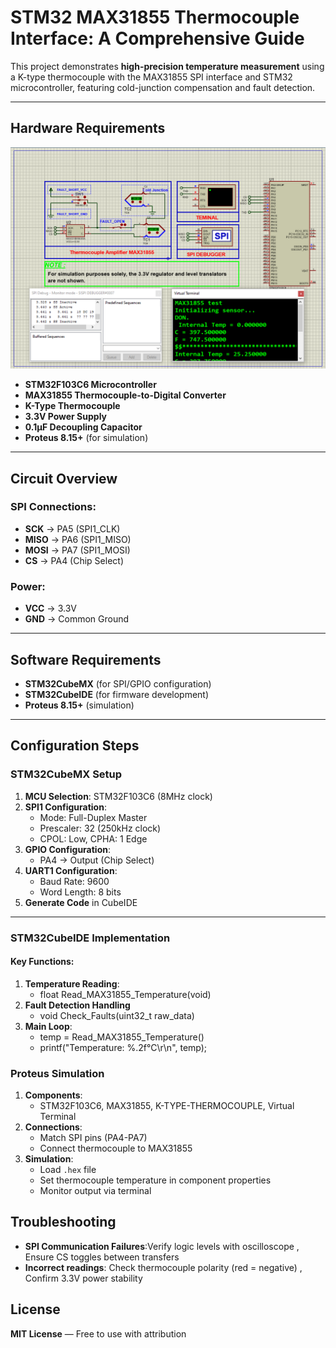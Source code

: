 # STM32 MAX31855 Thermocouple Interface: A Comprehensive Guide  

This project demonstrates **high-precision temperature measurement** using a K-type thermocouple with the MAX31855 SPI interface and STM32 microcontroller, featuring cold-junction compensation and fault detection.  

---

## Hardware Requirements  
![MAX31855 Circuit Diagram](circuit.png)  
- **STM32F103C6 Microcontroller**  
- **MAX31855 Thermocouple-to-Digital Converter**  
- **K-Type Thermocouple**  
- **3.3V Power Supply**  
- **0.1µF Decoupling Capacitor**  
- **Proteus 8.15+** (for simulation)  

---

## Circuit Overview  
### SPI Connections:  
- **SCK** → PA5 (SPI1_CLK)  
- **MISO** → PA6 (SPI1_MISO)  
- **MOSI** → PA7 (SPI1_MOSI)  
- **CS** → PA4 (Chip Select)  
### Power:  
- **VCC** → 3.3V  
- **GND** → Common Ground  

---

## Software Requirements  
- **STM32CubeMX** (for SPI/GPIO configuration)  
- **STM32CubeIDE** (for firmware development)  
- **Proteus 8.15+** (simulation)  

---

## Configuration Steps  

### STM32CubeMX Setup  
1. **MCU Selection**: STM32F103C6 (8MHz clock)  
2. **SPI1 Configuration**:  
   - Mode: Full-Duplex Master  
   - Prescaler: 32 (250kHz clock)  
   - CPOL: Low, CPHA: 1 Edge  
3. **GPIO Configuration**:  
   - PA4 → Output (Chip Select)  
4. **UART1 Configuration**:  
   - Baud Rate: 9600  
   - Word Length: 8 bits  
5. **Generate Code** in CubeIDE  

---

### STM32CubeIDE Implementation  
#### Key Functions:  
1. **Temperature Reading**:  
    - float Read_MAX31855_Temperature(void) 
2. **Fault Detection Handling**
    - void Check_Faults(uint32_t raw_data)
3. **Main Loop**:
    - temp = Read_MAX31855_Temperature()
    - printf("Temperature: %.2f°C\r\n", temp);

### Proteus Simulation  
1. **Components**:  
    - STM32F103C6, MAX31855, K-TYPE-THERMOCOUPLE, Virtual Terminal 
2. **Connections**:  
    - Match SPI pins (PA4-PA7)
    - Connect thermocouple to MAX31855
3. **Simulation**:  
   - Load `.hex` file  
   - Set thermocouple temperature in component properties
   - Monitor output via terminal

## Troubleshooting  
- **SPI Communication Failures**:Verify logic levels with oscilloscope , Ensure CS toggles between transfers
- **Incorrect readings**: Check thermocouple polarity (red = negative) , Confirm 3.3V power stability

## License  
**MIT License** — Free to use with attribution  